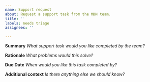 ```yaml
---
name: Support request
about: Request a support task from the MDN team.
title: ''
labels: needs triage
assignees: ''

---
```


**Summary**
_What support task would you like completed by the team?_


**Rationale**
_What problems would this solve?_


**Due Date**
_When would you like this task completed by?_


**Additional context**
_Is there anything else we should know?_
